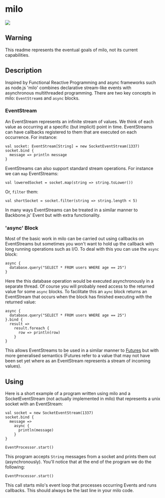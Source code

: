 # milo

![](http://f.cl.ly/items/2u1n1c2A3S1e1r2X0R2n/pusher3.jpg)

## Warning

This readme represents the eventual goals of milo, not its current capabilities.

## Description

Inspired by Functional Reactive Programming and async frameworks such as node.js 'milo' combines declarative stream-like
events with asynchronous multithreaded programming. There are two key concepts in milo: `EventStream`s and `async` blocks.

### EventStream

An EventStream represents an infinite stream of values. We think of each value as occurring at a specific (but implicit) point in time.
EventStreams can have callbacks registered to them that are executed on each occurrence. For instance:

    val socket: EventStream[String] = new SocketEventStream(1337)
    socket.bind {
      message => println message
    }
    
EventStreams can also support standard stream operations. For instance we can `map` EventStreams:

    val loweredSocket = socket.map(string => string.toLower())
    
Or, `filter` them:
    
    val shortSocket = socket.filter(string => string.length < 5)
    
In many ways EventStreams can be treated in a similar manner to Backbone.js' Event but with extra functionality.

### 'async' Block

Most of the basic work in milo can be carried out using callbacks on EventStreams but sometimes you won't want to hold up
the callback with long running operations such as I/O. To deal with this you can use the `async` block:

    async {
      database.query("SELECT * FROM users WHERE age == 25")
    }
    
Here the this database operation would be executed asynchronously in a separate thread. Of course you will probably need access to the
returned value for some `async` blocks. To facilitate this an `aync` block returns an EventStream that occurs when the block has finished
executing with the returned value:

    async {
      database.query("SELECT * FROM users WHERE age == 25")
    }.bind {
      result => 
        result.foreach {
          row => println(row)
        }
    }
    
This allows EventStreams to be used in a similar manner to [Futures](http://docs.scala-lang.org/sips/pending/futures-promises.html)
but with more generalised semantics (Futures refer to a value that may not have been set yet where as an EventStream represents a 
stream of incoming values).
    
## Using

Here is a short example of a program written using milo and a SocketEventStream (not actually implemented in milo) that represents a unix socket
with an EventStream:

    val socket = new SocketEventStream(1337)
    socket.bind {
      message =>
        async {
          println(message)
        }
    }
    
    EventProcessor.start()
    
This program accepts `String` messages from a socket and prints them out (asynchronously). You'll notice that at the end of the program we do the following:

    EventProcessor.start()
    
This call starts milo's event loop that processes occurring Events and runs callbacks. This should always be the last line in your milo code.